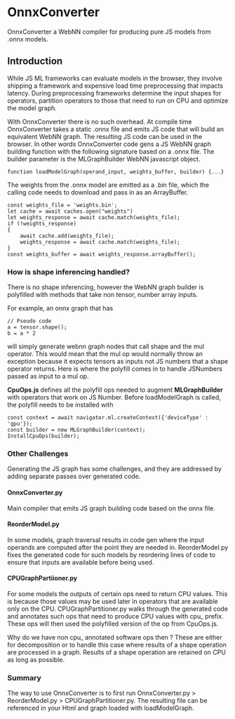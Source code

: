 # OnnxConverter

OnnxConverter a WebNN compiler for producing pure JS models from .onnx models.

## Introduction
While JS ML frameworks can evaluate models in the browser, they involve shipping a framework and expensive load time preprocessing that impacts latency. During preprocessing frameworks determine the input shapes for operators, partition operators to those that need to run on CPU and optimize the model graph.

With OnnxConverter there is no such overhead. At compile time OnnxConverter takes a static .onnx file and emits JS code that will build an 
equivalent WebNN graph. The resulting JS code can be used in the browser. In other words OnnxConverter code gens a JS WebNN graph building
function with the following signature based on a .onnx file. The builder parameter is the MLGraphBuilder WebNN javascript object.

```
function loadModelGraph(operand_input, weights_buffer, builder) {...}
```

The weights from the .onnx model are emitted as a .bin file, which 
the calling code needs to download and pass in as an ArrayBuffer.


```
const weights_file = 'weights.bin';
let cache = await caches.open("weights")
let weights_response = await cache.match(weights_file);
if (!weights_response)
{
    await cache.add(weights_file);
    weights_response = await cache.match(weights_file);
}
const weights_buffer = await weights_response.arrayBuffer();
```

### How is shape inferencing handled?
There is no shape inferencing, however the WebNN graph builder is polyfilled with methods that take non tensor, number array inputs. 

For example, an onnx graph that has 
```
// Pseudo code
a = tensor.shape();
b = a * 2 
```
will simply generate webnn graph nodes that call shape and the mul operator. This would mean that the mul op would normally throw an 
exception because it expects tensors as inputs not JS numbers that a shape operator returns. Here is where the polyfill comes in to
handle JSNumbers passed as input to a mul op.

**CpuOps.js** defines all the polyfill ops needed to augment **MLGraphBuilder** with operators that work on JS Number. Before 
loadModelGraph is called, the polyfill needs to be installed with

```
const context = await navigator.ml.createContext({'deviceType' : 'gpu'});
const builder = new MLGraphBuilder(context);
InstallCpuOps(builder);
```

### Other Challenges
Generating the JS graph has some challenges, and they are addressed by adding separate passes over generated code.

#### OnnxConverter.py 
Main compiler that emits JS graph building code based on the onnx file.

#### ReorderModel.py 
In some models, graph traversal results in code gen where the input operands are computed after the point they are needed in. ReorderModel.py fixes the generated code for such models by reordering lines of code to ensure that inputs are available before being used.

#### CPUGraphPartiioner.py
For some models the outputs of certain ops need to return CPU values. This is because those values may be used later in operators 
that are available only on the CPU. CPUGraphPartitioner.py walks through the generated code and annotates such ops that need to
produce CPU values with cpu_ prefix. These ops will then used the polyfilled version of the op from CpuOps.js.

Why do we have non cpu_ annotated software ops then ? These are either for decomposition or to handle this case where results of
a shape operation are processed in a graph. Results of a shape operation are retained on CPU as long as possible.

### Summary
The way to use OnnxConverter is to first run OnnxConverter.py > ReorderModel.py > CPUGraphPartitioner.py. 
The resulting file can be referenced in your Html and graph loaded with loadModelGraph.